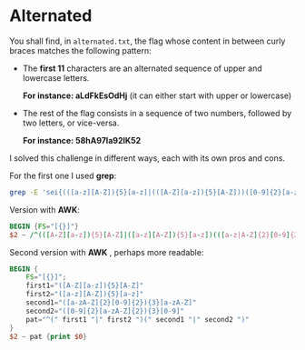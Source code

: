 # Alternated

You shall find, in `alternated.txt`, the flag whose content in between curly
braces matches the following pattern:
*  The **first 11** characters are an alternated sequence of upper and lowercase
    letters.

    **For instance: aLdFkEsOdHj** (it can either start with upper or lowercase)

* The rest of the flag consists in a sequence of two numbers, followed by two
    letters, or vice-versa.

    **For instance: 58hA97la92lK52**

I solved this challenge in different ways, each with its own pros and cons.

For the first one I used **grep**:

```sh
grep -E 'sei{(([a-z][A-Z]){5}[a-z]|(([A-Z][a-z]){5}[A-Z]))([0-9]{2}[a-zA-Z]{2}[0-9]{2})|(([a-zA-Z]{2}[0-9]{2}){3}[a-zA-Z]{2})}' alternated.txt
```

Version with **AWK**:
```awk
BEGIN {FS="[{}]"}
$2 ~ /^(([A-Z][a-z]){5}[A-Z]|([a-z][A-Z]){5}[a-z])(([a-z|A-Z]{2}[0-9]{2}){3})/ {print $0}

```
Second version with **AWK** , perhaps more readable:

```awk
BEGIN {
    FS="[{}]";
    first1="([A-Z][a-z]){5}[A-Z]"
    first2="([a-z][A-Z]){5}[a-z]"
    second1="([a-zA-Z]{2}[0-9]{2}){3}[a-zA-Z]"
    second2="([0-9]{2}[a-zA-Z]{2}){3}[0-9]"
    pat="^(" first1 "|" first2 ")(" second1 "|" second2 ")"
}
$2 ~ pat {print $0}
```
